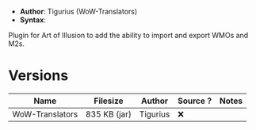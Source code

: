 - **Author**: Tigurius (WoW-Translators)
- **Syntax**:

Plugin for Art of Illusion to add the ability to import and export WMOs and M2s.

# Versions

| Name            | Filesize     | Author   | Source ? | Notes |
| --------------- | ------------ | -------- | -------- | ----- |
| WoW-Translators | 835 KB (jar) | Tigurius | ❌         |       |